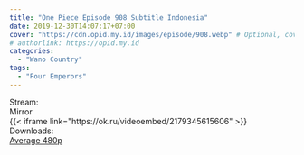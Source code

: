 ```yaml
---
title: "One Piece Episode 908 Subtitle Indonesia"
date: 2019-12-30T14:07:17+07:00
cover: "https://cdn.opid.my.id/images/episode/908.webp" # Optional, cover
# authorlink: https://opid.my.id
categories:
  - "Wano Country"
tags:
  - "Four Emperors"
---
```

<div class="ui menu violet borderless inverted">
  <div class="header item active">
        Stream:
    </div>
  <a class="active item" data-tab="mirror">
    <i class="odnoklassniki icon"></i> Mirror
  </a>
</div>
<div class="ui bottom attached tab segment active" style="border:0 !important;" data-tab="mirror">
{{< iframe link="https://ok.ru/videoembed/2179345615606" >}}
</div>
<div class="ui menu violet borderless inverted">
  <div class="header item active">
        Downloads:
    </div>
  <a class="item nounderline" href="https://ouo.io/zdn49a" target="_blank" rel="dofollow"><i class="google drive icon"></i>
    Average 480p</a>
</div>